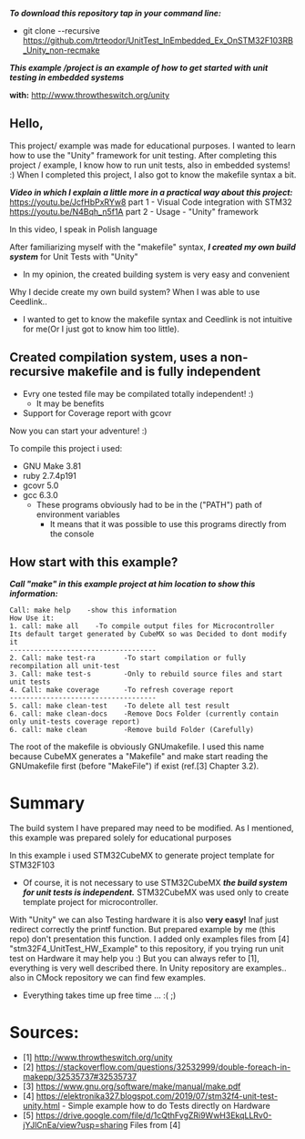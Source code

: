 **_To download this repository tap in your command line:_**
* git clone --recursive https://github.com/trteodor/UnitTest_InEmbedded_Ex_OnSTM32F103RB_Unity_non-recmake

**_This example /project is an example of how to get started with unit testing in embedded systems_**

**with:** http://www.throwtheswitch.org/unity

## Hello,
This project/ example was made for educational purposes. I wanted to learn how to use the "Unity" framework for unit testing. After completing this project / example, I know how to run unit tests, also in embedded systems! :) When I completed this project, I also got to know the makefile syntax a bit.

**_Video in which I explain a little more in a practical way about this project:_**
https://youtu.be/JcfHbPxRYw8 part 1 - Visual Code integration with STM32
https://youtu.be/N4Bqh_n5f1A part 2 - Usage - "Unity" framework

In this video, I speak in Polish language

After familiarizing myself with the "makefile" syntax, **_I created my own build system_** for Unit Tests with "Unity"
* In my opinion, the created building system is very easy and convenient

Why I decide create my own build system? When I was able to use Ceedlink..
* I  wanted to get to know the makefile syntax and Ceedlink is not intuitive for me(Or I just got to know him too little). 

## Created compilation system, uses a non-recursive makefile and is fully independent
* Evry one tested file may be compilated totally independent! :) 
	* It may be benefits
* Support for Coverage report with gcovr

Now you can start your adventure! :) 


To compile this project i used:
* GNU Make 3.81
* ruby 2.7.4p191
* gcovr 5.0
* gcc 6.3.0
	* These programs obviously had to be in the ("PATH") path of environment variables
		* It means that it was possible to use this programs directly from the console

## How start with this example?

 **_Call "make" in this example project at him location to show this information:_**

	Call: make help    -show this information
	How Use it:
	1. call: make all    -To compile output files for Microcontroller
	Its default target generated by CubeMX so was Decided to dont modify it
	------------------------------------
	2. Call: make test-ra       -To start compilation or fully recompilation all unit-test
	3. Call: make test-s        -Only to rebuild source files and start unit tests
	4. Call: make coverage      -To refresh coverage report
	------------------------------------
	5. call: make clean-test    -To delete all test result
	6. call: make clean-docs    -Remove Docs Folder (currently contain only unit-tests coverage report)
	6. call: make clean         -Remove build Folder (Carefully)


The root of the makefile is obviously GNUmakefile. I used this name because CubeMX generates a "Makefile" and make start reading the GNUmakefile first (before "MakeFile") if exist (ref.[3] Chapter 3.2).

# Summary

The build system I have prepared may need to be modified. As I mentioned, this example was prepared solely for educational purposes

In this example i used STM32CubeMX to generate project template for STM32F103
* Of course, it is not necessary to use STM32CubeMX **_the build system for unit tests is independent._** STM32CubeMX was used only to create template project for microcontroller.

With "Unity" we can also Testing hardware it is also **very easy!** Inaf just redirect correctly the printf function. But prepared example by me (this repo) don't presentation this function. I added only examples files from [4] "stm32F4_UnitTest_HW_Example" to this repository, if you trying run unit test on Hardware it may help you :) But you can always refer to [1], everything is very well described there. In Unity repository are examples.. also in CMock repository we can find few examples.

* Everything takes time up free time ... :( ;)

# Sources:
* [1] http://www.throwtheswitch.org/unity
* [2] https://stackoverflow.com/questions/32532999/double-foreach-in-makepp/32535737#32535737
* [3] https://www.gnu.org/software/make/manual/make.pdf
* [4] https://elektronika327.blogspot.com/2019/07/stm32f4-unit-test-unity.html - Simple example how to do Tests directly on Hardware
* [5] https://drive.google.com/file/d/1cQthFvgZRi9WwH3EkqLLRv0-jYJlCnEa/view?usp=sharing Files from [4]
